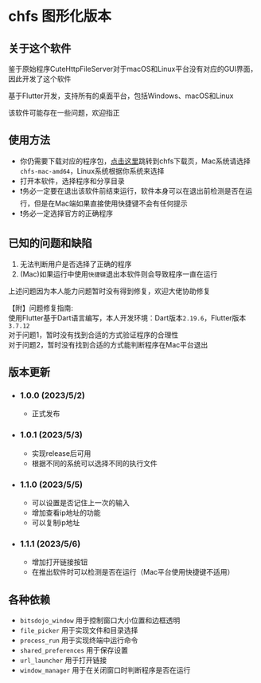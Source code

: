 # chfs 图形化版本

## 关于这个软件

鉴于原始程序CuteHttpFileServer对于macOS和Linux平台没有对应的GUI界面，因此开发了这个软件

基于Flutter开发，支持所有的桌面平台，包括Windows、macOS和Linux

该软件可能存在一些问题，欢迎指正

## 使用方法

- 你仍需要下载对应的程序包，[点击这里](http://iscute.cn/chfs)跳转到chfs下载页，Mac系统请选择`chfs-mac-amd64`，Linux系统根据你系统来选择
- 打开本软件，选择程序和分享目录
- ❗️务必一定要在退出该软件前结束运行，软件本身可以在退出前检测是否在运行，但是在Mac端如果直接使用快捷键不会有任何提示
- ❗️务必一定选择官方的正确程序

## 已知的问题和缺陷
1. 无法判断用户是否选择了正确的程序
2. (Mac)如果运行中使用`快捷键`退出本软件则会导致程序一直在运行

上述问题因为本人能力问题暂时没有得到修复，欢迎大佬协助修复


【附】问题修复指南:  
使用Flutter基于Dart语言编写，本人开发环境：Dart版本`2.19.6`，Flutter版本`3.7.12`  
对于问题1，暂时没有找到合适的方式验证程序的合理性  
对于问题2，暂时没有找到合适的方式能判断程序在Mac平台退出

## 版本更新

- ### 1.0.0 (2023/5/2)
  
  - 正式发布
- ### 1.0.1 (2023/5/3)

  - 实现release后可用
  - 根据不同的系统可以选择不同的执行文件

- ### 1.1.0 (2023/5/5)

  - 可以设置是否记住上一次的输入
  - 增加查看ip地址的功能
  - 可以复制ip地址

- ### 1.1.1 (2023/5/6)

  - 增加打开链接按钮
  - 在推出软件时可以检测是否在运行（Mac平台使用快捷键不适用）

## 各种依赖

- `bitsdojo_window` 用于控制窗口大小位置和边框透明
- `file_picker` 用于实现文件和目录选择
- `process_run` 用于实现终端中运行命令
- `shared_preferences` 用于保存设置
- `url_launcher` 用于打开链接
- `window_manager` 用于在关闭窗口时判断程序是否在运行